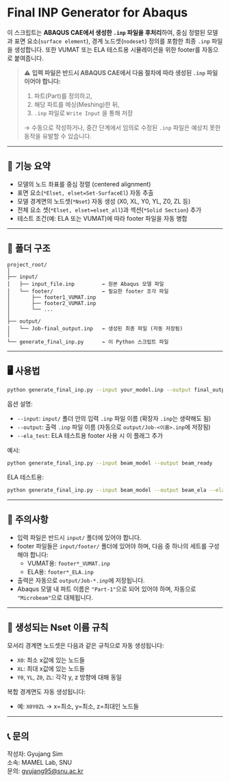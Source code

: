 # Final INP Generator for Abaqus

이 스크립트는 **ABAQUS CAE에서 생성한 `.inp` 파일을 후처리**하여, 중심 정렬된 모델과 표면 요소(`surface element`), 경계 노드셋(`nodeset`) 정의를 포함한 최종 `.inp` 파일을 생성합니다. 또한 VUMAT 또는 ELA 테스트용 시뮬레이션을 위한 footer를 자동으로 붙여줍니다.

> ⚠️ **입력 파일은 반드시 ABAQUS CAE에서 다음 절차에 따라 생성된 `.inp` 파일이어야 합니다:**
> 1. 파트(Part)를 정의하고,
> 2. 해당 파트를 메싱(Meshing)한 뒤,
> 3. `.inp` 파일로 `Write Input` 을 통해 저장
>
> → 수동으로 작성하거나, 중간 단계에서 임의로 수정된 `.inp` 파일은 예상치 못한 동작을 유발할 수 있습니다.

---

## 🔧 기능 요약

- 모델의 노드 좌표를 중심 정렬 (centered alignment)
- 표면 요소(`*Elset, elset=Set-SurfaceEl`) 자동 추출
- 모델 경계면의 노드셋(`*Nset`) 자동 생성 (X0, XL, Y0, YL, Z0, ZL 등)
- 전체 요소 셋(`*Elset, elset=elset_all`)과 섹션(`*Solid Section`) 추가
- 테스트 조건(예: ELA 또는 VUMAT)에 따라 footer 파일을 자동 병합

---

## 📁 폴더 구조

```
project_root/
│
├── input/
│   ├── input_file.inp         ← 원본 Abaqus 모델 파일
│   └── footer/                ← 필요한 footer 조각 파일
│       ├── footer1_VUMAT.inp
│       ├── footer2_VUMAT.inp
│       └── ...
│
├── output/
│   └── Job-final_output.inp   ← 생성된 최종 파일 (자동 저장됨)
│
└── generate_final_inp.py      ← 이 Python 스크립트 파일
```

---

## 🖥️ 사용법

```bash
python generate_final_inp.py --input your_model.inp --output final_output.inp
```

옵션 설명:

- `--input`: `input/` 폴더 안의 입력 `.inp` 파일 이름 (확장자 `.inp`는 생략해도 됨)
- `--output`: 출력 `.inp` 파일 이름 (자동으로 `output/Job-<이름>.inp`에 저장됨)
- `--ela_test`: ELA 테스트용 footer 사용 시 이 플래그 추가

예시:

```bash
python generate_final_inp.py --input beam_model --output beam_ready
```

ELA 테스트용:

```bash
python generate_final_inp.py --input beam_model --output beam_ela --ela_test
```

---

## 📌 주의사항

- 입력 파일은 반드시 `input/` 폴더에 있어야 합니다.
- footer 파일들은 `input/footer/` 폴더에 있어야 하며, 다음 중 하나의 세트를 구성해야 합니다:
  - VUMAT용: `footer*_VUMAT.inp`
  - ELA용: `footer*_ELA.inp`
- 출력은 자동으로 `output/Job-*.inp`에 저장됩니다.
- Abaqus 모델 내 파트 이름은 `"Part-1"`으로 되어 있어야 하며, 자동으로 `"Microbeam"`으로 대체됩니다.

---

## 🧱 생성되는 Nset 이름 규칙

모서리 경계면 노드셋은 다음과 같은 규칙으로 자동 생성됩니다:

- `X0`: 최소 x값에 있는 노드들
- `XL`: 최대 x값에 있는 노드들
- `Y0`, `YL`, `Z0`, `ZL`: 각각 y, z 방향에 대해 동일

복합 경계면도 자동 생성됩니다:

- 예: `X0Y0ZL` → x=최소, y=최소, z=최대인 노드들

---

## 📞 문의

작성자: Gyujang Sim  
소속: MAMEL Lab, SNU  
문의: gyujang95@snu.ac.kr
